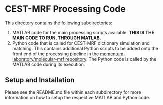 # CEST-MRF Processing Code
This directory contains the following subdirectories:
1. MATLAB code for the main processing scripts available. **THIS IS THE MAIN CODE TO RUN, THROUGH MATLAB.**
2. Python code that is called for CEST-MRF dictionary simulation and matching. This contains additional Python scripts to be added onto the front end of the processing pipeline in the <a href="https://github.com/momentum-laboratory/molecular-mrf">momentum-laboratory/molecular-mrf repository</a>. The Python code is called by the MATLAB code during its execution.
## Setup and Installation
Please see the README.md file within each subdirectory for more information on how to setup the respective MATLAB and Python code.
